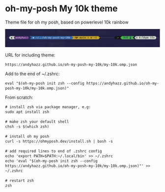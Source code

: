 # oh-my-posh My 10k theme

Theme file for oh my posh, based on powerlevel 10k rainbow

![oh-my-posh my 10k example](https://raw.githubusercontent.com/andyhazz/oh-my-posh-my-10k/main/my-10k.png)


URL for including theme:

```
https://andyhazz.github.io/oh-my-posh-my-10k/my-10k.omp.json
```

Add to the end of ~/.zshrc:

```
eval "$(oh-my-posh init zsh --config https://andyhazz.github.io/oh-my-posh-my-10k/my-10k.omp.json)"
```

From scratch:

```
# install zsh via package manager, e.g:
sudo apt install zsh

# make zsh your default shell
chsh -s $(which zsh)

# install oh my posh
curl -s https://ohmyposh.dev/install.sh | bash -s

# add required lines to end of .zshrc config
echo 'export PATH=$PATH:~/.local/bin' >> ~/.zshrc
echo 'eval "$(oh-my-posh init zsh --config https://andyhazz.github.io/oh-my-posh-my-10k/my-10k.omp.json)"' >> ~/.zshrc

# restart zsh
zsh
```